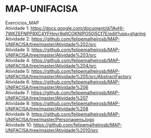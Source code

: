 # MAP-UNIFACISA

Exercicios_MAP<br>
Atividade 1: https://docs.google.com/document/d/1AyHI-7WKZEFNPP8XC4YFHoyr9qItCOKNIPO50j5Cf7E/edit?usp=sharing<br>
Atividade 2: https://github.com/felipemalheirosb/MAP-UNIFACISA/tree/master/Atividade%202/src<br>
Atividade 3: https://github.com/felipemalheirosb/MAP-UNIFACISA/tree/master/Atividade%203/src<br>
Atividade 4: https://github.com/felipemalheirosb/MAP-UNIFACISA/tree/master/Atividade%204/src<br>
Atividade 5: https://github.com/felipemalheirosb/MAP-UNIFACISA/tree/master/Atividade%205/src/AbstractFactory<br>
Atividade 6: https://github.com/felipemalheirosb/MAP-UNIFACISA/tree/master/Atividade%206<br>
Atividade 7: https://github.com/felipemalheirosb/MAP-UNIFACISA/tree/master/Atividade%207<br>
Atividade 8: https://github.com/felipemalheirosb/MAP-UNIFACISA/tree/master/Atividade%208<br>
Atividade 9: https://github.com/felipemalheirosb/MAP-UNIFACISA/tree/master/PersonagensJogo<br>
Atividade 10: https://github.com/felipemalheirosb/MAP-UNIFACISA/tree/master/Atividade%2010/src<br>
